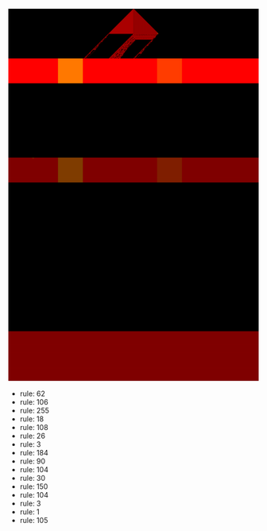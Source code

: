 ![photo](./output.png) 
 * rule: 62
* rule: 106
* rule: 255
* rule: 18
* rule: 108
* rule: 26
* rule: 3
* rule: 184
* rule: 90
* rule: 104
* rule: 30
* rule: 150
* rule: 104
* rule: 3
* rule: 1
* rule: 105
